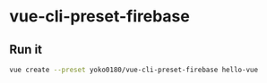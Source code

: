 # vue-cli-preset-firebase

## Run it
```bash
vue create --preset yoko0180/vue-cli-preset-firebase hello-vue
```
